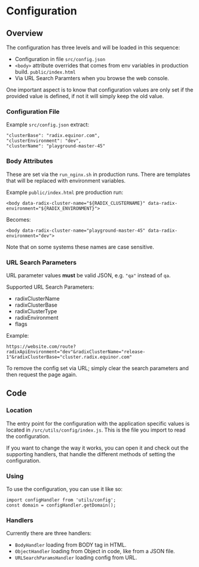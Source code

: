 # Configuration

## Overview

The configuration has three levels and will be loaded in this sequence:

- Configuration in file `src/config.json`
- `<body>` attribute overrides that comes from env variables in production
build. `public/index.html`
- Via URL Search Paramters when you browse the web console.

One important aspect is to know that configuration values are only set if the
provided value is defined, if not it will simply keep the old value.

### Configuration File

Example `src/config.json` extract:

    "clusterBase": "radix.equinor.com",
    "clusterEnvironment": "dev",
    "clusterName": "playground-master-45"

### Body Attributes

These are set via the `run_nginx.sh` in production runs. There are templates that
will be replaced with environment variables.

Example `public/index.html` pre production run:

    <body data-radix-cluster-name="${RADIX_CLUSTERNAME}" data-radix-environment="${RADIX_ENVIRONMENT}">

Becomes:

    <body data-radix-cluster-name="playground-master-45" data-radix-environment="dev">

Note that on some systems these names are case sensitive.

### URL Search Parameters

URL parameter values **must** be valid JSON, e.g. `"qa"` instead of `qa`.

Supported URL Search Parameters:

- radixClusterName
- radixClusterBase
- radixClusterType
- radixEnvironment
- flags

Example:

    https://website.com/route?radixApiEnvironment="dev"&radixClusterName="release-1"&radixClusterBase="cluster.radix.equinor.com"

To remove the config set via URL; simply clear the search parameters and then
request the page again.

## Code

### Location

The entry point for the configuration with the application specific values is
located in `/src/utils/config/index.js`. This is the file you import to read the
configuration.

If you want to change the way it works, you can open it and check out the
supporting handlers, that handle the different methods of setting the
configuration.

### Using

To use the configuration, you can use it like so:

    import configHandler from 'utils/config';
    const domain = configHandler.getDomain();

### Handlers

Currently there are three handlers:

- `BodyHandler` loading from BODY tag in HTML.
- `ObjectHandler` loading from Object in code, like from a JSON file.
- `URLSearchParamsHandler` loading config from URL.
